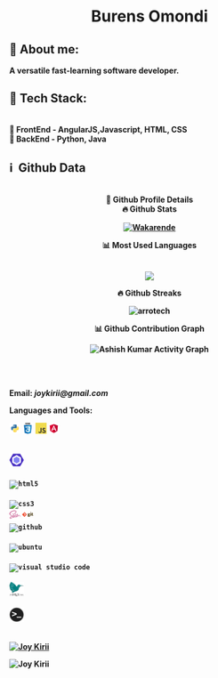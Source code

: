 <h1 align="center"><b> Burens Omondi<b></h1>

## 🧑 About me:

A versatile fast-learning software developer. 


<h2>🥇 Tech Stack:</h2>
<br>🔸 FrontEnd - AngularJS,Javascript, HTML, CSS
<br>🔸 BackEnd - Python, Java

<p>


<h2>ℹ️ &nbsp;Github Data</h2>

<br />

  <summary align="center"><b>🔎 Github Profile Details</b></summary>


 <summary align="center"><b>🔥 Github Stats</b></summary>
<p align="center"><a href="https://github.com/Wakarende/github-readme-stats">
  <img align="center" src="https://github-readme-stats.vercel.app/api?username=Wakarende&show_icons=true&theme=github_dark" alt="Wakarende" />
</a></p>

<summary align="center"><b>📊 Most Used Languages</b></summary><br>
<p align="center"><a href="https://github.com/Wakarende/github-readme-stats">
  <!-- Change the `github-readme-stats.anuraghazra1.vercel.app` to `github-readme-stats.vercel.app`  -->
  <img align="center" src="https://github-readme-stats.vercel.app/api/top-langs/?username=Wakarende&theme=github_dark" />
</a></p>

 <summary align="center"><b>🔥 Github Streaks</b></summary>
<p align="center"><img src="https://github-readme-streak-stats.herokuapp.com/?user=Wakarende&theme=black-ice&hide_border=true&stroke=0000&background=0D1117&ring=e05397&fire=e05397&currStreakLabel=e05397" alt="arrotech" /></p>

<summary align="center"><b>📊 Github Contribution Graph</b></summary>
<p align="center"<a href="#"><img alt="Ashish Kumar Activity Graph" src="https://activity-graph.herokuapp.com/graph?username=Wakarende&bg_color=0D1117&color=e05397&line=e05397&point=FFFFFF&hide_border=true&" /></a></p>

<br />
<br />



Email: **_joykirii@gmail.com_**

**Languages and Tools:**

<code><img height="20" src="https://raw.githubusercontent.com/github/explore/80688e429a7d4ef2fca1e82350fe8e3517d3494d/topics/python/python.png"></code>
<code><img height="20" src="https://raw.githubusercontent.com/github/explore/80688e429a7d4ef2fca1e82350fe8e3517d3494d/topics/css/css.png"></code>
<code><img height="20" src="https://raw.githubusercontent.com/github/explore/80688e429a7d4ef2fca1e82350fe8e3517d3494d/topics/javascript/javascript.png"></code>
<code><img height="20" src="https://raw.githubusercontent.com/github/explore/80688e429a7d4ef2fca1e82350fe8e3517d3494d/topics/angular/angular.png"></code>
<!-- <code><img height="20" src="https://raw.githubusercontent.com/github/explore/80688e429a7d4ef2fca1e82350fe8e3517d3494d/topics/typescript/typescript.png"></code> -->
<code>
<img alt="eslint" width="26px" src="https://raw.githubusercontent.com/github/explore/80688e429a7d4ef2fca1e82350fe8e3517d3494d/topics/eslint/eslint.png">
</code>
<code>
<img alt="html5" width="26px" src="https://img.icons8.com/color/240/000000/html-5.png">
</code>
<code>
<img alt="css3" width="26px" src="https://img.icons8.com/color/240/000000/css3.png">
</code>
<code><img height="20" src="https://raw.githubusercontent.com/github/explore/80688e429a7d4ef2fca1e82350fe8e3517d3494d/topics/sass/sass.png"></code>
<code><img height="20" src="https://raw.githubusercontent.com/github/explore/80688e429a7d4ef2fca1e82350fe8e3517d3494d/topics/git/git.png"></code>
<code>
<img alt="github" width="26px" src="https://img.icons8.com/ios-glyphs/240/000000/github.png">
</code>
<code>
<img alt="ubuntu" width="26px" src="https://img.icons8.com/color/96/000000/ubuntu--v1.png">
</code>
<code>
<img alt="visual studio code" width="26px" src="https://img.icons8.com/fluent/240/000000/visual-studio-code-2019.png" />
</code>
<code>
<img alt="latex" width="26px" src="https://raw.githubusercontent.com/github/explore/80688e429a7d4ef2fca1e82350fe8e3517d3494d/topics/latex/latex.png">
</code>
<code>
<img alt="terminal" width="26px" src="https://raw.githubusercontent.com/github/explore/80688e429a7d4ef2fca1e82350fe8e3517d3494d/topics/terminal/terminal.png">
</code>

<br />

<a href="https://www.linkedin.com/in/joy-kirii-886a91192/" target="blank"><img align="center" src="https://cdn.jsdelivr.net/npm/simple-icons@3.0.1/icons/linkedin.svg" alt="Joy Kirii" height="30" width="30" /></a>



<p align="left"> <img src="https://komarev.com/ghpvc/?username=Wakarende" alt="Joy Kirii" /> </p>
